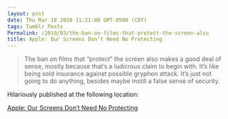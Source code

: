 ```yaml
---
layout: post
date: Thu Mar 18 2010 11:21:00 GMT-0500 (CDT)
tags: Tumblr Posts
Permalink: /2010/03/the-ban-on-films-that-protect-the-screen-also
title: Apple: Our Screens Don’t Need No Protecting
---
```


> The ban on films that “protect” the screen also makes a good deal of sense, mostly because that’s a ludicrous claim to begin with. It’s like being sold insurance against possible gryphon attack. It’s just not going to do anything, besides maybe instill a false sense of security.

Hilariously published at the following location:

[Apple: Our Screens Don’t Need No Protecting](http://theappleblog.com/2010/03/18/apple-ban-screen-protector/?utm_source=feedburner&utm_medium=feed&utm_campaign=Feed%3A+TheAppleBlog+%28TheAppleBlog%29&utm_content=Google+Reader)
